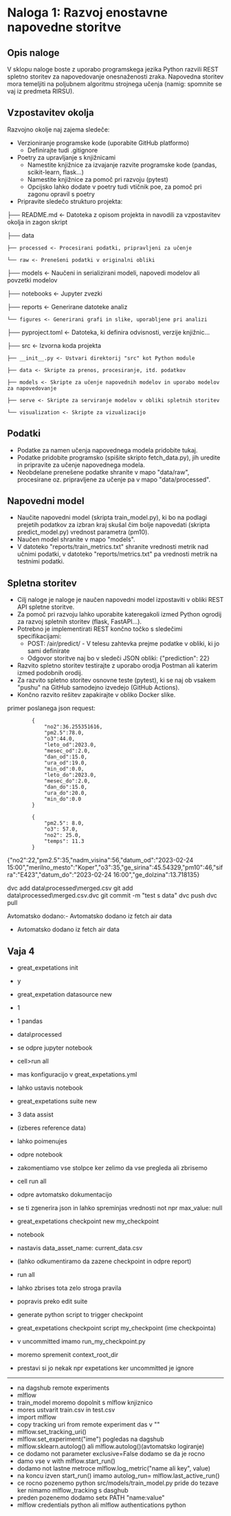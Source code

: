 # Naloga 1: Razvoj enostavne napovedne storitve

## Opis naloge
V sklopu naloge boste z uporabo programskega jezika Python razvili REST spletno storitev za napovedovanje onesnaženosti zraka. Napovedna storitev mora temeljiti na poljubnem algoritmu strojnega učenja (namig: spomnite se vaj iz predmeta RIRSU).

## Vzpostavitev okolja
Razvojno okolje naj zajema sledeče:
- Verzioniranje programske kode (uporabite GitHub platformo)
    - Definirajte tudi .gitignore
- Poetry za upravljanje s knjižnicami
    - Namestite knjižnice za izvajanje razvite programske kode (pandas, scikit-learn, flask...)
    - Namestite knjižnice za pomoč pri razvoju (pytest)
    - Opcijsko lahko dodate v poetry tudi vtičnik poe, za pomoč pri zagonu opravil s poetry
- Pripravite sledečo strukturo projekta:

├── README.md <- Datoteka z opisom projekta in navodili za vzpostavitev okolja in zagon skript

├── data

    ├── processed <- Procesirani podatki, pripravljeni za učenje

    └── raw <- Prenešeni podatki v originalni obliki

├── models <- Naučeni in serializirani modeli, napovedi modelov ali povzetki modelov

├── notebooks <- Jupyter zvezki

├── reports <- Generirane datoteke analiz

    └── figures <- Generirani grafi in slike, uporabljene pri analizi

├── pyproject.toml <- Datoteka, ki definira odvisnosti, verzije knjižnic...

├── src <- Izvorna koda projekta

    ├── __init__.py <- Ustvari direktorij "src" kot Python module

    ├── data <- Skripte za prenos, procesiranje, itd. podatkov

    ├── models <- Skripte za učenje napovednih modelov in uporabo modelov za napovedovanje

    ├── serve <- Skripte za serviranje modelov v obliki spletnih storitev

    └── visualization <- Skripte za vizualizacijo
## Podatki
- Podatke za namen učenja napovednega modela pridobite tukaj.
- Podatke pridobite programsko (spišite skripto fetch_data.py), jih uredite in pripravite za učenje napovednega modela.
- Neobdelane prenešene podatke shranite v mapo "data/raw", procesirane oz. pripravljene za učenje pa v mapo "data/processed".
## Napovedni model
- Naučite napovedni model (skripta train_model.py), ki bo na podlagi prejetih podatkov za izbran kraj skušal čim bolje napovedati (skripta predict_model.py) vrednost parametra (pm10).
- Naučen model shranite v mapo "models".
- V datoteko "reports/train_metrics.txt" shranite vrednosti metrik nad učnimi podatki, v datoteko "reports/metrics.txt" pa vrednosti metrik na testnimi podatki.
## Spletna storitev
- Cilj naloge je naloge je naučen napovedni model izpostaviti v obliki REST API spletne storitve.
- Za pomoč pri razvoju lahko uporabite kateregakoli izmed Python ogrodij za razvoj spletnih storitev (flask, FastAPI...).
- Potrebno je implementirati REST končno točko s sledečimi specifikacijami:
    - POST: /air/predict/ - V telesu zahtevka prejme podatke v obliki, ki jo sami definirate
    - Odgovor storitve naj bo v sledeči JSON obliki:
    {"prediction": 22}
- Razvito spletno storitev testirajte z uporabo orodja Postman ali katerim izmed podobnih orodij.
- Za razvito spletno storitev osnovne teste (pytest), ki se naj ob vsakem "pushu" na GitHub samodejno izvedejo (GitHub Actions).
- Končno razvito rešitev zapakirajte v obliko Docker slike.

primer poslanega json request:

            {
                "no2":36.255351616,
                "pm2.5":78.0,
                "o3":44.0,
                "leto_od":2023.0,
                "mesec_od":2.0,
                "dan_od":15.0,
                "ura_od":19.0,
                "min_od":0.0,
                "leto_do":2023.0,
                "mesec_do":2.0,
                "dan_do":15.0,
                "ura_do":20.0,
                "min_do":0.0
            }

            {
                "pm2.5": 8.0,
                "o3": 57.0,
                "no2": 25.0,
                "temps": 11.3
            }

{\"no2\":22,\"pm2.5\":35,\"nadm_visina\":56,\"datum_od\":\"2023-02-24 15:00\",\"merilno_mesto\":\"Koper\",\"o3\":35,\"ge_sirina\":45.54329,\"pm10\":46,\"sifra\":\"E423\",\"datum_do\":\"2023-02-24 16:00\",\"ge_dolzina\":13.718135}

dvc add data\processed\merged.csv
git add data\processed\merged.csv.dvc
git commit -m "test s data"
dvc push
dvc pull

Avtomatsko dodano:- Avtomatsko dodano iz fetch air data
- Avtomatsko dodano iz fetch air data

## Vaja 4
- great_expetations init 
- y
- great_expetation datasource new
- 1
- 1 pandas
- data\processed
- se odpre jupyter notebook
- cell>run all
- mas konfiguracijo v great_expetations.yml
- lahko ustavis notebook

- great_expetations suite new
- 3 data assist
- (izberes reference data) 
- lahko poimenujes
- odpre notebook
- zakomentiamo vse stolpce ker zelimo da vse pregleda ali zbrisemo 
- cell run all
- odpre avtomatsko dokumentacijo
- se ti zgenerira json in lahko spreminjas vrednosti not npr max_value: null

- great_expetations checkpoint new my_checkpoint
- notebook
- nastavis data_asset_name: current_data.csv 
- (lahko odkumentiramo da zazene checkpoint in odpre report)
- run all

- lahko zbrises tota zelo stroga pravila 
- popravis preko edit suite

- generate python script to trigger checkpoint
- great_expetations checkpoint script my_checkpoint (ime checkpointa)
- v uncommitted imamo run_my_checkpoint.py 
- moremo spremenit context_root_dir
- prestavi si jo nekak npr expetations ker uncommitted je ignore

------

- na dagshub remote experiments
- mlflow 
- train_model moremo dopolnit s mlflow knjiznico
- mores ustvarit train.csv in test.csv
- import mlflow
- copy tracking uri from remote experiment das v ""
- mlflow.set_tracking_uri()
- mlflow.set_experiment("ime") pogledas na dagshub
- mlflow.sklearn.autolog() ali mlflow.autolog()(avtomatsko logiranje)
- ce dodamo not parameter exclusive=False dodamo se da je rocno
- damo vse v with mlflow.start_run()
- dodamo not lastne metroce mlflow.log_metric("name ali key", value)
- na koncu izven start_run() imamo autolog_run= mlflow.last_active_run()
- ce rocno pozenemo python src/models/train_model.py pride do tezave ker nimamo mlflow_tracking s dasghub
- preden pozenemo dodamo setx PATH "name:value"
- mlflow credentials python ali mlflow authentications python


